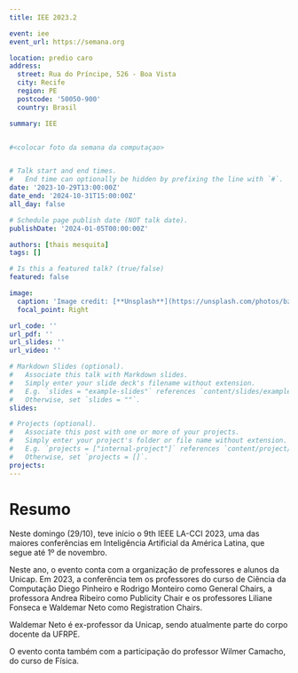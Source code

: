```yaml
---
title: IEE 2023.2

event: iee
event_url: https://semana.org

location: predio caro
address:
  street: Rua do Príncipe, 526 - Boa Vista 
  city: Recife
  region: PE
  postcode: '50050-900'
  country: Brasil

summary: IEE


#<colocar foto da semana da computaçao>


# Talk start and end times.
#   End time can optionally be hidden by prefixing the line with `#`.
date: '2023-10-29T13:00:00Z'
date_end: '2024-10-31T15:00:00Z'
all_day: false

# Schedule page publish date (NOT talk date).
publishDate: '2024-01-05T00:00:00Z'

authors: [thais mesquita]
tags: []

# Is this a featured talk? (true/false)
featured: false

image:
  caption: 'Image credit: [**Unsplash**](https://unsplash.com/photos/bzdhc5b3Bxs)'
  focal_point: Right

url_code: ''
url_pdf: ''
url_slides: ''
url_video: ''

# Markdown Slides (optional).
#   Associate this talk with Markdown slides.
#   Simply enter your slide deck's filename without extension.
#   E.g. `slides = "example-slides"` references `content/slides/example-slides.md`.
#   Otherwise, set `slides = ""`.
slides:

# Projects (optional).
#   Associate this post with one or more of your projects.
#   Simply enter your project's folder or file name without extension.
#   E.g. `projects = ["internal-project"]` references `content/project/deep-learning/index.md`.
#   Otherwise, set `projects = []`.
projects:
---
```


# Resumo

Neste domingo (29/10), teve início o 9th IEEE LA-CCI 2023, uma das maiores conferências em Inteligência Artificial da América Latina, que segue até 1º de novembro.

Neste ano, o evento conta com a organização de professores e alunos da Unicap. Em 2023, a conferência tem os professores do curso de Ciência da Computação Diego Pinheiro e Rodrigo Monteiro como General Chairs, a professora Andrea Ribeiro como Publicity Chair e os professores Liliane Fonseca e Waldemar Neto como Registration Chairs.

Waldemar Neto é ex-professor da Unicap, sendo atualmente parte do corpo docente da UFRPE.

O evento conta também com a participação do professor Wilmer Camacho, do curso de Física.